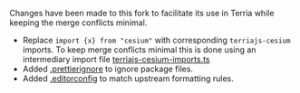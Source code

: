 Changes have been made to this fork to facilitate its use in Terria while keeping the merge conflicts minimal.

- Replace `import {x} from "cesium"` with corresponding `terriajs-cesium` imports. To keep merge conflicts minimal this is done using an intermediary import file [terriajs-cesium-imports.ts](./packages/TIFFImageryProvider/src/terriajs-cesium-imports.ts)
- Added [.prettierignore](./packages/TIFFImageryProvider/.prettierignore) to ignore package files.
- Added [.editorconfig](./packages/.editorconfig) to match upstream formatting rules.